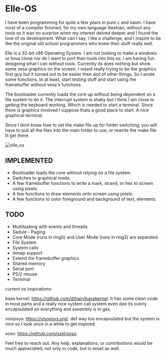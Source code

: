 # Elle-OS

I have been programming for quite a few years in pure c and nasm. I have most of a compiler finished, for my own language Illeshian, without any tools so it was no surprise when my interest delved deeper and I found the love of os development. What can I say, I like a challenge, and I inspire to be like the original old school programmers who knew their stuff really well. 

Elle is a 32-bit x86 Operating System. I am not looking to make a windows or linux clone nor do I want to port their tools into this os. I am having fun designing what I can without tools. Currently its does nothing but show some vesa graphics on the screen. I wasnt really trying to be the graphics first guy but it turned out to be easier then alot of other things. So I wrote some functions, to at least, start testing stuff and start using the framebuffer without vesa's functions.

The bootloader currently loads the core up without being dependent on a file system to do it. The interrupt system is shaky but I think I am close to getting the keyboard working. Which is needed to start a terminal. Since there is graphics involved I suppose thats a good place to start. A nice graphical terminal. 

Since I dont know how to set the make file up for folder switching, you will have to pull all the files into the main folder to use, or rewrite the make file. Ill get there.



![elle_os](https://github.com/ravenleeblack/Elle-OS/assets/76606152/62338810-4413-47a3-a214-1c31e8296587)


## IMPLEMENTED 
- Bootloader loads the core without relying on a file system.
- Switches to graphical mode.
- A few framebuffer functions to write a mark, strand, or hex to screen using pixels.
- A few functions to draw elements onto screen using pixels.
- A few functions to color foreground and background of text, elements.

## TODO
- Multitasking with events and threads
- Sadule - Paging
- Core Mode (runs in ring0) and User Mode (runs in ring3) are separated
- File System
- System calls
- mmap support
- Extend the framebuffer graphics
- Shared memory
- Serial port
- PS/2 mouse
- Terminal


current os inspirations:  

base kernel: https://github.com/dthain/basekernel. It has some clean code in most parts and a really nice system call system
even doe its overly encapsulated on everything and assembly is in gas.

visopsys: https://visopsys.org/. def way too encapsulated but the system is nice so I look once in a while to get inspired.

soso: https://github.com/ozkl/soso.


Feel free to reach out. Any help, explanations, or contributions would be much appreciated, not only in code, but in email as well.






